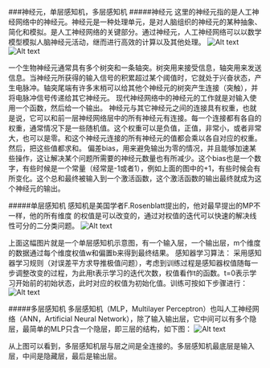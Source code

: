 ###神经元，单层感知机，多层感知机
#####神经元
这里的神经元指的是人工神经网络中的神经元。神经元是一种处理单元，是对人脑组织的神经元的某种抽象、简化和模拟。是人工神经网络的关键部分。通过神经元，人工神经网络可以以数学模型模拟人脑神经元活动，继而进行高效的计算以及其他处理。
  ![Alt text](./3.png)
![Alt text](./4.png)

一个生物神经元通常具有多个树突和一条轴突。树突用来接受信息，轴突用来发送信息。当神经元所获得的输入信号的积累超过某个阈值时，它就处于兴奋状态，产生电脉冲。轴突尾端有许多末梢可以给其他个神经元的树突产生连接（突触），并将电脉冲信号传递给其它神经元。
现代神经网络中的神经元的工作就是对输入使用一个函数，然后给一个输出。
神经元与其它神经元之间的连接具有权重，也就是说，它可以和前一层神经网络层中的所有神经元有连接。每一个连接都有各自的权重，通常情况下是一些随机值。这个权重可以是负值，正值，非常小，或者非常大，也可以是零。和这个神经元连接的所有神经元的值都会乘以各自对应的权重。然后，把这些值都求和。
偏差bias，用来避免输出为零的情况，并且能够加速某些操作，这让解决某个问题所需要的神经元数量也有所减少。这个bias也是一个数字，有些时候是一个常量（经常是-1或者1），例如上面的图中的+1，有些时候会有所变化。这个总和最终被输入到一个激活函数，这个激活函数的输出最终就成为这个神经元的输出。

#####单层感知机
感知机是美国学者F.Rosenblatt提出的，他对最早提出的MP不一样，他的所有维度 的权值是可以改变的，通过对权值的迭代可以快速的解决线性可分的二分类问题。
![Alt text](./5.png)


上面这幅图片就是一个单层感知机示意图，有一个输入层，一个输出层，m个维度的数据通过每个维度权值w和偏置b来得到最终结果。
感知器学习算法：
采用感知器学习规则（对误差平方求导推极值问题），考虑到训练过程是感知器权值随每一步调整改变的过程，为此用t表示学习的迭代次数，权值看作t的函数。t=0表示学习开始前的初始状态，此时对应的权值为初始化值。训练可按如下步骤进行：
![Alt text](./6.jpg)

#####多层感知机
多层感知机（MLP，Multilayer Perceptron）也叫人工神经网络（ANN，Artificial Neural Network），除了输入输出层，它中间可以有多个隐层，最简单的MLP只含一个隐层，即三层的结构，如下图：
 ![Alt text](./7.png)

从上图可以看到，多层感知机层与层之间是全连接的。多层感知机最底层是输入层，中间是隐藏层，最后是输出层。
